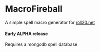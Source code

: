 # MacroFireball
A simple spell macro generator for [roll20.net](roll20.net)

#### Early ALPHA release
Requires a mongodb spell database